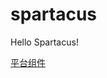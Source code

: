 spartacus
=========

Hello Spartacus!

[平台组件](https://github.com/svoflee/spartacus/wiki/Components)
